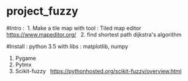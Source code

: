 # project_fuzzy


#Intro :
  1. Make a tile map with tool : Tiled map editor  https://www.mapeditor.org/
  
  2. find shortest path dijkstra's algorithm 

#Install : python 3.5 with libs : matplotlib, numpy 
 1. Pygame
 2. Pytmx 
 3. Scikit-fuzzy    https://pythonhosted.org/scikit-fuzzy/overview.html 
